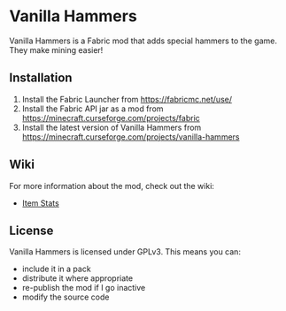 # Vanilla Hammers

Vanilla Hammers is a Fabric mod that adds special hammers to the game. They make mining easier!

## Installation

1. Install the Fabric Launcher from https://fabricmc.net/use/
2. Install the Fabric API jar as a mod from https://minecraft.curseforge.com/projects/fabric
3. Install the latest version of Vanilla Hammers from https://minecraft.curseforge.com/projects/vanilla-hammers

## Wiki

For more information about the mod, check out the wiki:
  - [Item Stats](https://github.com/Draylar/vanilla-hammers/wiki/Stats)

## License

Vanilla Hammers is licensed under GPLv3. This means you can:
  - include it in a pack
  - distribute it where appropriate
  - re-publish the mod if I go inactive
  - modify the source code
